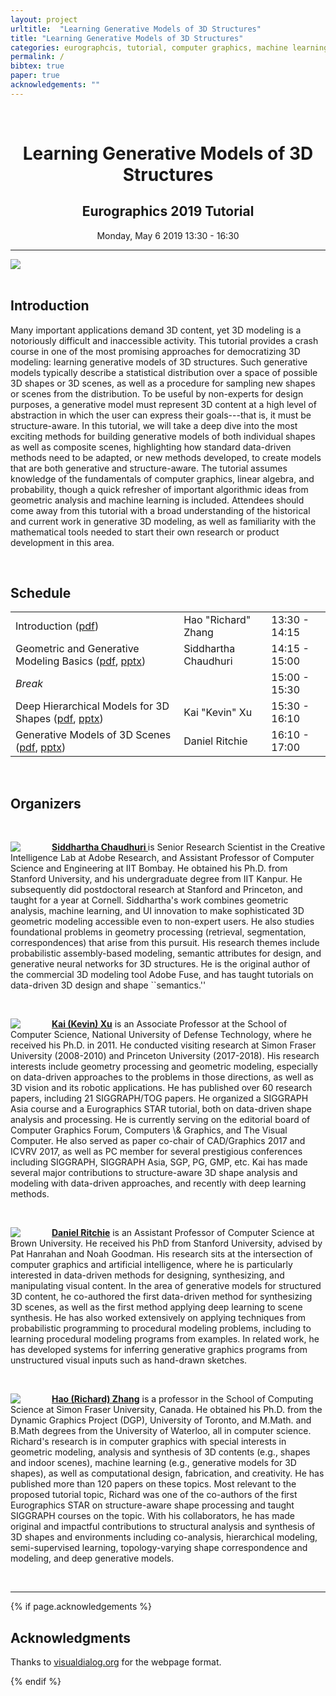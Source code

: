 ```yaml
---
layout: project
urltitle:  "Learning Generative Models of 3D Structures"
title: "Learning Generative Models of 3D Structures"
categories: eurographcis, tutorial, computer graphics, machine learning, machine learning
permalink: /
bibtex: true
paper: true
acknowledgements: ""
---
```


<br>
<div class="row">
  <div class="col-xs-12">
    <center><h1>Learning Generative Models of 3D Structures</h1></center>
    <center><h2>Eurographics 2019 Tutorial</h2></center>
    <center>Monday, May 6 2019 13:30 - 16:30</center>
  </div>
</div>

<hr>

<div class="row" id="intro">
  <div class="col-md-12">
    <img src="{{ "/static/img/splash.jpg" | prepend:site.baseurl }}">
  </div>
</div>

<br>
<div class="row" id="schedule">
  <div class="col-xs-12">
    <h2>Introduction</h2>
  </div>
</div>
<div class="row">
  <div class="col-xs-12">
    <p>
      Many important applications demand 3D content, yet 3D modeling is a notoriously difficult and inaccessible activity. This tutorial provides a crash course in one of the most promising approaches for democratizing 3D modeling: learning generative models of 3D structures. Such generative models typically describe a statistical distribution over a space of possible 3D shapes or 3D scenes, as well as a procedure for sampling new shapes or scenes from the distribution. To be useful by non-experts for design purposes, a generative model must represent 3D content at a high level of abstraction in which the user can express their goals---that is, it must be structure-aware. In this tutorial, we will take a deep dive into the most exciting methods for building generative models of both individual shapes as well as composite scenes, highlighting how standard data-driven methods need to be adapted, or new methods developed, to create models that are both generative and structure-aware. The tutorial assumes knowledge of the fundamentals of computer graphics, linear algebra, and probability, though a quick refresher of important algorithmic ideas from geometric analysis and machine learning is included. Attendees should come away from this tutorial with a broad understanding of the historical and current work in generative 3D modeling, as well as familiarity with the mathematical tools needed to start their own research or product development in this area.
    </p>
  </div>
</div> <br>   


<div class="row" id="organizers">
  <div class="col-xs-12">
    <h2>Schedule</h2>
  </div>
</div>
<div class="row">
  <div class="col-xs-12">
     <table class="table table-striped">
      <tbody>
        <tr>
          <td>Introduction (<a href='https://drive.google.com/open?id=1EoDcJTWZpsvzgogiHxBAVN7fzXF_Y4mS'>pdf</a>)</td>
          <td>Hao "Richard" Zhang</td>
          <td>13:30 - 14:15</td>
        </tr>
        <tr>
          <td>Geometric and Generative Modeling Basics (<a href='https://drive.google.com/open?id=1L25L_a_e_usBnI8zW-G_NbJ9UgLNJYKk'>pdf</a>, <a href='https://drive.google.com/open?id=1wPIdsXt7m7mVbsoQx8xUfW_PI39lsfo4'>pptx</a>)</td>
          <td>Siddhartha Chaudhuri</td>
          <td>14:15 - 15:00</td>
        </tr>
        <tr>
          <td><i>Break</i></td>
          <td></td>
          <td>15:00 - 15:30</td>
        </tr>
        <tr>
          <td>Deep Hierarchical Models for 3D Shapes (<a href='https://drive.google.com/open?id=1ZBMIzpVGqS6eHagP8svaBTsgCCxaAYAs'>pdf</a>, <a href='https://drive.google.com/open?id=1UfnTIouKUlmeJwXXcfhmQg3B7bnZ6cFg'>pptx</a>)</td>
          <td>Kai "Kevin" Xu</td>
          <td>15:30 - 16:10</td>
        </tr>
        <tr>
          <td>Generative Models of 3D Scenes (<a href='https://drive.google.com/open?id=1fa9CZH50YdIzcWq179lozxoyWi1bb615'>pdf</a>, <a href='https://drive.google.com/open?id=14fB8RYOGWiWt165Ou55l9j35yORV1fXa'>pptx</a>)</td>
          <td>Daniel Ritchie</td>
          <td>16:10 - 17:00</td>
        </tr>
      </tbody>
    </table>
  </div>
</div>

<br>
<div class="row">
  <div class="col-xs-12">
    <h2>Organizers</h2>
  </div>
</div><br>

<div class="row">
  <div class="col-md-12">
    <a href="https://www.cse.iitb.ac.in/~sidch/"><img class="people-pic" style="float:left;margin-right:50px;" src="{{ "/static/img/people/sid.png" | prepend:site.baseurl }}"></a>
    <p>
      <b><a href="https://www.cse.iitb.ac.in/~sidch/">Siddhartha Chaudhuri </a></b> is Senior Research Scientist in the Creative Intelligence Lab at Adobe Research, and Assistant Professor of Computer Science and Engineering at IIT Bombay. He obtained his Ph.D. from Stanford University, and his undergraduate degree from IIT Kanpur. He subsequently did postdoctoral research at Stanford and Princeton, and taught for a year at Cornell. Siddhartha's work combines geometric analysis, machine learning, and UI innovation to make sophisticated 3D geometric modeling accessible even to non-expert users. He also studies foundational problems in geometry processing (retrieval, segmentation, correspondences) that arise from this pursuit. His research themes include probabilistic assembly-based modeling, semantic attributes for design, and generative neural networks for 3D structures. He is the original author of the commercial 3D modeling tool Adobe Fuse, and has taught tutorials on data-driven 3D design and shape ``semantics.''
    </p>
  </div>
</div><br>

<div class="row">
  <div class="col-md-12">
    <a href="http://kevinkaixu.net/"><img class="people-pic" style="float:left;margin-right:50px;" src="{{ "/static/img/people/kevin.png" | prepend:site.baseurl }}"></a>
    <p>
      <b><a href="http://kevinkaixu.net/">Kai (Kevin) Xu</a></b> is an Associate Professor at the School of Computer Science, National University of Defense Technology, where he received his Ph.D. in 2011. He conducted visiting research at Simon Fraser University (2008-2010) and Princeton University (2017-2018). His research interests include geometry processing and geometric modeling, especially on data-driven approaches to the problems in those directions, as well as 3D vision and its robotic applications. He has published over 60 research papers, including 21 SIGGRAPH/TOG papers. He organized a SIGGRAPH Asia course and a Eurographics STAR tutorial, both on data-driven shape analysis and processing. He is currently serving on the editorial board of Computer Graphics Forum, Computers \& Graphics, and The Visual Computer. He also served as paper co-chair of CAD/Graphics 2017 and ICVRV 2017, as well as PC member for several prestigious conferences including SIGGRAPH, SIGGRAPH Asia, SGP, PG, GMP, etc. Kai has made several major contributions to structure-aware 3D shape analysis and modeling with data-driven approaches, and recently with deep learning methods.
    </p>
  </div>
</div><br>

<div class="row">
  <div class="col-md-12">
    <a href="https://dritchie.github.io/"><img class="people-pic" style="float:left;margin-right:50px;" src="{{ "/static/img/people/daniel.png" | prepend:site.baseurl }}"></a>
    <p>
      <b><a href="https://dritchie.github.io/">Daniel Ritchie</a></b> is an Assistant Professor of Computer Science at Brown University. He received his PhD from Stanford University, advised by Pat Hanrahan and Noah Goodman. His research sits at the intersection of computer graphics and artificial intelligence, where he is particularly interested in data-driven methods for designing, synthesizing, and manipulating visual content. In the area of generative models for structured 3D content, he co-authored the first data-driven method for synthesizing 3D scenes, as well as the first method applying deep learning to scene synthesis. He has also worked extensively on applying techniques from probabilistic programming to procedural modeling problems, including to learning procedural modeling programs from examples. In related work, he has developed systems for inferring generative graphics programs from unstructured visual inputs such as hand-drawn sketches.
    </p>
  </div>
</div><br>

<div class="row">
  <div class="col-md-12">
    <a href="http://www.cs.sfu.ca/~haoz/"><img class="people-pic" style="float:left;margin-right:50px;" src="{{ "/static/img/people/richard.png" | prepend:site.baseurl }}"></a>
    <p>
      <b><a href="http://www.cs.sfu.ca/~haoz/">Hao (Richard) Zhang</a></b> is a professor in the School of Computing Science at Simon Fraser University, Canada. He obtained his Ph.D. from the Dynamic Graphics Project (DGP), University of Toronto, and M.Math. and B.Math degrees from the University of Waterloo, all in computer science. Richard's research is in computer graphics with special interests in geometric modeling, analysis and synthesis of 3D contents (e.g., shapes and indoor scenes), machine learning (e.g., generative models for 3D shapes), as well as computational design, fabrication, and creativity. He has published more than 120 papers on these topics. Most relevant to the proposed tutorial topic, Richard was one of the co-authors of the first Eurographics STAR on structure-aware shape processing and taught SIGGRAPH courses on the topic. With his collaborators, he has made original and impactful contributions to structural analysis and synthesis of 3D shapes and environments including co-analysis, hierarchical modeling, semi-supervised learning, topology-varying shape correspondence and modeling, and deep generative models. 
    </p>
  </div>
</div><br>

<hr>

{% if page.acknowledgements %}
<div class="row">
  <div class="col-xs-12">
    <h2>Acknowledgments</h2>
  </div>
</div>
<a name="/acknowledgements"></a>
<div class="row">
  <div class="col-xs-12">
    <p>
      Thanks to <span style="color:#1a1aff;font-weight:400;"> <a href="https://visualdialog.org/">visualdialog.org</a></span> for the webpage format.
    </p>
  </div>
</div>
{% endif %}

<br>

